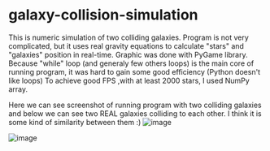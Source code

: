 # galaxy-collision-simulation
This is numeric simulation of two colliding galaxies. Program is not very complicated, but it uses real gravity equations to calculate "stars" and "galaxies" position in real-time.
Graphic was done with PyGame library.
Because "while" loop (and generaly few others loops) is the main core of running program, it was hard to gain some good efficiency (Python doesn't like loops)
To achieve good FPS ,with at least 2000 stars, I used NumPy array.


Here we can see screenshot of running program with two colliding galaxies and below  we can see two REAL galaxies colliding to each other.
I think it is some kind of similarity between them :)
![image](https://user-images.githubusercontent.com/72997724/158909333-4c844209-ff37-4fba-ba8c-28bad93afb18.png)



![image](https://user-images.githubusercontent.com/72997724/158910999-f182b851-7d99-4975-bdec-cb4947bb57e5.png)





